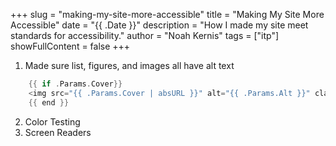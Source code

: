 +++
slug = "making-my-site-more-accessible"
title = "Making My Site More Accessible"
date = "{{ .Date }}"
description = "How I made my site meet standards for accessibility."
author = "Noah Kernis"
tags = ["itp"]
showFullContent = false
+++

1. Made sure list, figures, and images all have alt text
```go
    {{ if .Params.Cover}}
    <img src="{{ .Params.Cover | absURL }}" alt="{{ .Params.Alt }}" class="post-cover" />
    {{ end }}
```
2. Color Testing
3. Screen Readers
